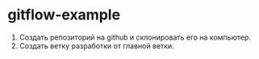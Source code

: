 # gitflow-example

1. Создать репозиторий на github и склонировать его на компьютер.
2. Создать ветку разработки от главной ветки.
